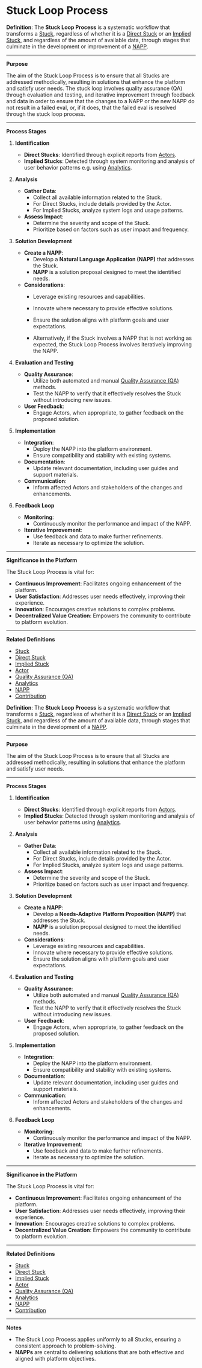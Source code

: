 # Stuck Loop Process

**Definition**: The **Stuck Loop Process** is a systematic workflow that transforms a [Stuck](stuck.md), regardless of whether it is a [Direct Stuck](direct-stuck.md) or an [Implied Stuck](implied-stuck.md), and regardless of the amount of available data, through stages that culminate in the development or improvement of a [NAPP](napp.md).

---

**Purpose**

The aim of the Stuck Loop Process is to ensure that all Stucks are addressed methodically, resulting in solutions that enhance the platform and satisfy user needs. The stuck loop involves quality assurance (QA) through evaluation and testing, and iterative improvement through feedback and data in order to ensure that the changes to a NAPP or the new NAPP do not result in a failed eval, or, if it does, that the failed eval is resolved through the stuck loop process.

---

**Process Stages**

1. **Identification**

   - **Direct Stucks**: Identified through explicit reports from [Actors](actor.md).
   - **Implied Stucks**: Detected through system monitoring and analysis of user behavior patterns e.g. using [Analytics](analytics.md).

2. **Analysis**

   - **Gather Data**:
     - Collect all available information related to the Stuck.
     - For Direct Stucks, include details provided by the Actor.
     - For Implied Stucks, analyze system logs and usage patterns. 
   - **Assess Impact**:
     - Determine the severity and scope of the Stuck.
     - Prioritize based on factors such as user impact and frequency.

3. **Solution Development**

   - **Create a NAPP**:
     - Develop a **Natural Language Application (NAPP)** that addresses the Stuck.
     - **NAPP** is a solution proposal designed to meet the identified needs.
   - **Considerations**:
     - Leverage existing resources and capabilities.
     - Innovate where necessary to provide effective solutions.
     - Ensure the solution aligns with platform goals and user expectations.

     - Alternatively, if the Stuck involves a NAPP that is not working as expected, the Stuck Loop Process involves iteratively improving the NAPP.

4. **Evaluation and Testing**

   - **Quality Assurance**:
     - Utilize both automated and manual [Quality Assurance (QA)](qa.md) methods.
     - Test the NAPP to verify that it effectively resolves the Stuck without introducing new issues.
   - **User Feedback**:
     - Engage Actors, when appropriate, to gather feedback on the proposed solution.

5. **Implementation**

   - **Integration**:
     - Deploy the NAPP into the platform environment.
     - Ensure compatibility and stability with existing systems.
   - **Documentation**:
     - Update relevant documentation, including user guides and support materials.
   - **Communication**:
     - Inform affected Actors and stakeholders of the changes and enhancements.

6. **Feedback Loop**

   - **Monitoring**:
     - Continuously monitor the performance and impact of the NAPP.
   - **Iterative Improvement**:
     - Use feedback and data to make further refinements.
     - Iterate as necessary to optimize the solution.

---

**Significance in the Platform**

The Stuck Loop Process is vital for:

- **Continuous Improvement**: Facilitates ongoing enhancement of the platform.
- **User Satisfaction**: Addresses user needs effectively, improving their experience.
- **Innovation**: Encourages creative solutions to complex problems.
- **Decentralized Value Creation**: Empowers the community to contribute to platform evolution.

---

**Related Definitions**

- [Stuck](stuck.md)
- [Direct Stuck](direct-stuck.md)
- [Implied Stuck](implied-stuck.md)
- [Actor](actor.md)
- [Quality Assurance (QA)](qa.md)
- [Analytics](analytics.md)
- [NAPP](napp.md)
- [Contribution](contribution.md)


**Definition**: The **Stuck Loop Process** is a systematic workflow that transforms a [Stuck](stuck.md), regardless of whether it is a [Direct Stuck](direct-stuck.md) or an [Implied Stuck](implied-stuck.md), and regardless of the amount of available data, through stages that culminate in the development of a [NAPP](napp.md).

---

**Purpose**

The aim of the Stuck Loop Process is to ensure that all Stucks are addressed methodically, resulting in solutions that enhance the platform and satisfy user needs.

---

**Process Stages**

1. **Identification**

   - **Direct Stucks**: Identified through explicit reports from [Actors](actor.md).
   - **Implied Stucks**: Detected through system monitoring and analysis of user behavior patterns using [Analytics](analytics.md).

2. **Analysis**

   - **Gather Data**:
     - Collect all available information related to the Stuck.
     - For Direct Stucks, include details provided by the Actor.
     - For Implied Stucks, analyze system logs and usage patterns.
   - **Assess Impact**:
     - Determine the severity and scope of the Stuck.
     - Prioritize based on factors such as user impact and frequency.

3. **Solution Development**

   - **Create a NAPP**:
     - Develop a **Needs-Adaptive Platform Proposition (NAPP)** that addresses the Stuck.
     - **NAPP** is a solution proposal designed to meet the identified needs.
   - **Considerations**:
     - Leverage existing resources and capabilities.
     - Innovate where necessary to provide effective solutions.
     - Ensure the solution aligns with platform goals and user expectations.

4. **Evaluation and Testing**

   - **Quality Assurance**:
     - Utilize both automated and manual [Quality Assurance (QA)](qa.md) methods.
     - Test the NAPP to verify that it effectively resolves the Stuck without introducing new issues.
   - **User Feedback**:
     - Engage Actors, when appropriate, to gather feedback on the proposed solution.

5. **Implementation**

   - **Integration**:
     - Deploy the NAPP into the platform environment.
     - Ensure compatibility and stability with existing systems.
   - **Documentation**:
     - Update relevant documentation, including user guides and support materials.
   - **Communication**:
     - Inform affected Actors and stakeholders of the changes and enhancements.

6. **Feedback Loop**

   - **Monitoring**:
     - Continuously monitor the performance and impact of the NAPP.
   - **Iterative Improvement**:
     - Use feedback and data to make further refinements.
     - Iterate as necessary to optimize the solution.

---

**Significance in the Platform**

The Stuck Loop Process is vital for:

- **Continuous Improvement**: Facilitates ongoing enhancement of the platform.
- **User Satisfaction**: Addresses user needs effectively, improving their experience.
- **Innovation**: Encourages creative solutions to complex problems.
- **Decentralized Value Creation**: Empowers the community to contribute to platform evolution.

---

**Related Definitions**

- [Stuck](stuck.md)
- [Direct Stuck](direct-stuck.md)
- [Implied Stuck](implied-stuck.md)
- [Actor](actor.md)
- [Quality Assurance (QA)](qa.md)
- [Analytics](analytics.md)
- [NAPP](napp.md)
- [Contribution](contribution.md)

---

**Notes**

- The Stuck Loop Process applies uniformly to all Stucks, ensuring a consistent approach to problem-solving.
- **NAPPs** are central to delivering solutions that are both effective and aligned with platform objectives.
 